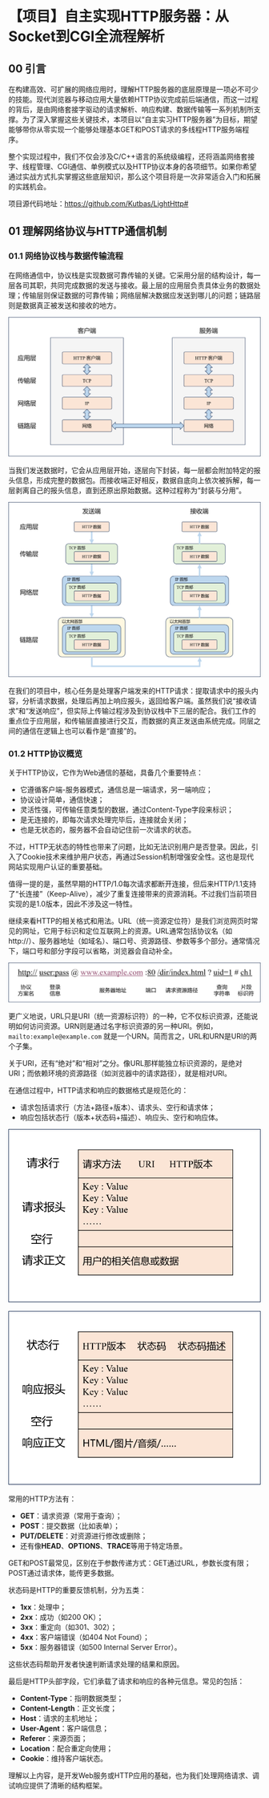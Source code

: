 # 【项目】自主实现HTTP服务器：从Socket到CGI全流程解析

## 00 引言

在构建高效、可扩展的网络应用时，理解HTTP服务器的底层原理是一项必不可少的技能。现代浏览器与移动应用大量依赖HTTP协议完成前后端通信，而这一过程的背后，是由网络套接字驱动的请求解析、响应构建、数据传输等一系列机制所支撑。为了深入掌握这些关键技术，本项目以“自主实习HTTP服务器”为目标，期望能够带你从零实现一个能够处理基本GET和POST请求的多线程HTTP服务端程序。

整个实现过程中，我们不仅会涉及C/C++语言的系统级编程，还将涵盖网络套接字、线程管理、CGI通信、单例模式以及HTTP协议本身的各项细节。如果你希望通过实战方式扎实掌握这些底层知识，那么这个项目将是一次非常适合入门和拓展的实践机会。

项目源代码地址：https://github.com/Kutbas/LightHttp#

## 01 理解网络协议与HTTP通信机制

### 01.1 网络协议栈与数据传输流程

在网络通信中，协议栈是实现数据可靠传输的关键。它采用分层的结构设计，每一层各司其职，共同完成数据的发送与接收。最上层的应用层负责具体业务的数据处理；传输层则保证数据的可靠传输；网络层解决数据应发送到哪儿的问题；链路层则是数据真正被发送和接收的地方。

![](https://raw.githubusercontent.com/Kutbas/GraphBed/main/Typora/202504212035912.png)

当我们发送数据时，它会从应用层开始，逐层向下封装，每一层都会附加特定的报头信息，形成完整的数据包。而接收端正好相反，数据自底向上依次被拆解，每一层剥离自己的报头信息，直到还原出原始数据。这种过程称为“封装与分用”。

![](https://raw.githubusercontent.com/Kutbas/GraphBed/main/Typora/202504212056578.png)

在我们的项目中，核心任务是处理客户端发来的HTTP请求：提取请求中的报头内容，分析请求数据，处理后再加上响应报头，返回给客户端。虽然我们说“接收请求”和“发送响应”，但实际上传输过程涉及到协议栈中下三层的配合。我们工作的重点位于应用层，和传输层直接进行交互，而数据的真正发送由系统完成。同层之间的通信在逻辑上也可以看作是“直接”的。

### 01.2 HTTP协议概览

关于HTTP协议，它作为Web通信的基础，具备几个重要特点：

- 它遵循客户端-服务器模式，通信总是一端请求，另一端响应；
- 协议设计简单，通信快速；
- 灵活性强，可传输任意类型的数据，通过Content-Type字段来标识；
- 是无连接的，即每次请求处理完毕后，连接就会关闭；
- 也是无状态的，服务器不会自动记住前一次请求的状态。

不过，HTTP无状态的特性也带来了问题，比如无法识别用户是否登录。因此，引入了Cookie技术来维护用户状态，再通过Session机制增强安全性。这也是现代网站实现用户认证的重要基础。

值得一提的是，虽然早期的HTTP/1.0每次请求都断开连接，但后来HTTP/1.1支持了“长连接”（Keep-Alive），减少了重复连接带来的资源消耗。不过我们当前项目实现的是1.0版本，因此不涉及这一特性。

继续来看HTTP的相关格式和用法。URL（统一资源定位符）是我们浏览网页时常见的网址，它用于标识和定位互联网上的资源。URL通常包括协议名（如http://）、服务器地址（如域名）、端口号、资源路径、参数等多个部分。通常情况下，端口号和部分字段可以省略，浏览器会自动补全。

![](https://raw.githubusercontent.com/Kutbas/GraphBed/main/Typora/202504212209792.png)

更广义地说，URL只是URI（统一资源标识符）的一种，它不仅标识资源，还能说明如何访问资源。URN则是通过名字标识资源的另一种URI。例如，`mailto:example@example.com` 就是一个URN。简而言之，URL和URN是URI的两个子集。

关于URI，还有“绝对”和“相对”之分。像URL那样能独立标识资源的，是绝对URI；而依赖环境的资源路径（如浏览器中的请求路径），就是相对URI。

在通信过程中，HTTP请求和响应的数据格式是规范化的：

- 请求包括请求行（方法+路径+版本）、请求头、空行和请求体；
- 响应包括状态行（版本+状态码+描述）、响应头、空行和响应体。

![](https://raw.githubusercontent.com/Kutbas/GraphBed/main/Typora/202504212222994.png)

![](https://raw.githubusercontent.com/Kutbas/GraphBed/main/Typora/202504212225549.png)

常用的HTTP方法有：

- **GET**：请求资源（常用于查询）；
- **POST**：提交数据（比如表单）；
- **PUT/DELETE**：对资源进行修改或删除；
- 还有像**HEAD**、**OPTIONS**、**TRACE**等用于特定场景。

GET和POST最常见，区别在于参数传递方式：GET通过URL，参数长度有限；POST通过请求体，能传更多数据。

状态码是HTTP的重要反馈机制，分为五类：

- **1xx**：处理中；
- **2xx**：成功（如200 OK）；
- **3xx**：重定向（如301、302）；
- **4xx**：客户端错误（如404 Not Found）；
- **5xx**：服务器错误（如500 Internal Server Error）。

这些状态码帮助开发者快速判断请求处理的结果和原因。

最后是HTTP头部字段，它们承载了请求和响应的各种元信息。常见的包括：

- **Content-Type**：指明数据类型；
- **Content-Length**：正文长度；
- **Host**：请求的主机地址；
- **User-Agent**：客户端信息；
- **Referer**：来源页面；
- **Location**：配合重定向使用；
- **Cookie**：维持客户端状态。

理解以上内容，是开发Web服务或HTTP应用的基础，也为我们处理网络请求、调试响应提供了清晰的结构框架。
